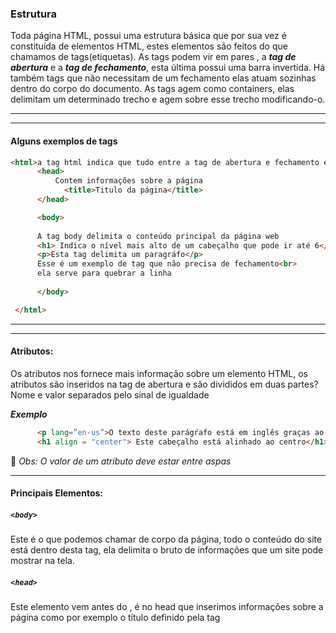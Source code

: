 ### Estrutura 

Toda página HTML, possui uma estrutura básica que por sua vez é constituída de elementos HTML, estes elementos são feitos do que  chamamos de tags(etiquetas). As tags podem vir em pares , a *<strong>tag de abertura</strong>* e a *<strong>tag de fechamento</strong>*, esta última possui uma barra invertida. Há também tags que não necessitam de um fechamento elas atuam sozinhas dentro do corpo do documento. As tags agem como containers, elas delimitam um determinado trecho e agem sobre esse trecho modificando-o.
  ______
  ______

#### Alguns exemplos de tags

```html 
<html>a tag html indica que tudo entre a tag de abertura e fechamento é um código HTML
      <head>
          Contem informações sobre a página
            <title>Titulo da página</title>
      </head>

      <body>
      
      A tag body delimita o conteúdo principal da página web
      <h1> Indica o nível mais alto de um cabeçalho que pode ir até 6</h1>
      <p>Esta tag delimita um paragráfo</p>
      Esse é um exemplo de tag que não precisa de fechamento<br>
      ela serve para quebrar a linha
  
      </body>

 </html>

```
______
______

#### Atributos:
Os atributos nos fornece mais informação sobre um elemento HTML, os atributos são inseridos na tag de abertura  e são divididos em duas partes? Nome e valor separados pelo sinal de igualdade

*<strong>Exemplo</strong>*
```html
      <p lang=”en-us”>O texto deste parágŕafo está em inglês graças ao atributo lang</p>
      <h1 align = "center"> Este cabeçalho está alinhado ao centro</h1>

```
:bell: *Obs: O valor de um atributo deve estar entre aspas*

______


#### Principais Elementos:<br>

##### ```<body>```<br>
Este é o que podemos chamar de corpo da página, todo o conteúdo do site está dentro desta tag, ela delimita o bruto de informações que um site pode mostrar na tela.

##### ```<head>```<br>
Este elemento vem antes do <body>, é no head que inserimos informações sobre a página como por exemplo o título definido pela tag <title>.

##### ```<title>```<br>
O conteúdo delimitado por esse elemento é mostrado no topo do browser

```HTML
<!DOCTYPE html>
<html lang = 'pt-br'>
	<head>
		<meta charset="utf-8">
		<title>Estrutura</title>>
	</head>

	<body>
		<p>Dentro deste elemento irá basicamente  todo o conteúdo da página</p>>

	</body>
</html>
```






